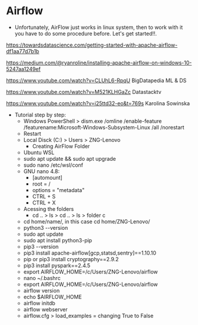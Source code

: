 # Airflow

- Unfortunately, AirFlow just works in linux system, then to work with it you have to do some procedure before. Let's get started!!.

https://towardsdatascience.com/getting-started-with-apache-airflow-df1aa77d7b1b

https://medium.com/@ryanroline/installing-apache-airflow-on-windows-10-5247aa1249ef

https://www.youtube.com/watch?v=CLUhL6-RpqU BigDatapedia ML & DS

https://www.youtube.com/watch?v=M521KLHGaZc Datastacktv

https://www.youtube.com/watch?v=i25ttd32-eo&t=769s Karolina Sowinska


- Tutorial step by step:
  - Windows PowerShell > dism.exe /omline /enable-feature /featurename:Microsoft-Windows-Subsystem-Linux /all /norestart
  - Restart
  - Local Disck (C:) > Users > ZNG-Lenovo 
    - Creating AirFlow Folder
  - Ubuntu WSL
  - sudo apt update && sudo apt upgrade
  - sudo nano /etc/wsl/conf
  - GNU nano 4.8: 
    - [automount] 
    - root = / 
    - options = "metadata"
    - CTRL + S
    - CTRL + X
  - Acessing the folders
    - cd .. > ls > cd .. > ls > folder c   
  - cd home/name/, in this case cd home/ZNG-Lenovo/
  - python3 --version
  - sudo apt update
  - sudo apt install python3-pip
  - pip3 --version
  - pip3 install apache-airflow[gcp,statsd,sentry]==1.10.10
  - pip or pip3 install cryptography==2.9.2
  - pip3 install pyspark==2.4.5
  - export AIRFLOW_HOME=/c/Users/ZNG-Lenovo/airflow
  - nano ~/.bashrc
  - export AIRFLOW_HOME=/c/Users/ZNG-Lenovo/airflow
  - airflow version
  - echo $AIRFLOW_HOME
  - airflow initdb
  - airflow webserver
  - airflow.cfg > load_examples = changing True to False
  
  
  
  



